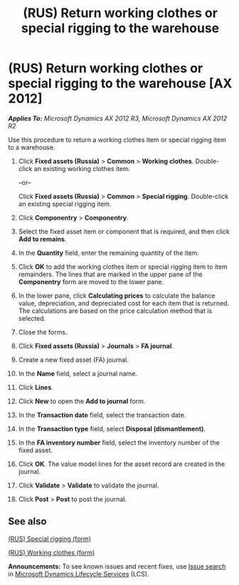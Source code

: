 ﻿---
title: (RUS) Return working clothes or special rigging to the warehouse
TOCTitle: (RUS) Return working clothes or special rigging to the warehouse
ms:assetid: ce2d7273-c8be-4163-9d46-19726e9bd335
ms:mtpsurl: https://technet.microsoft.com/en-us/library/JJ923593(v=AX.60)
ms:contentKeyID: 52075437
ms.date: 04/18/2014
mtps_version: v=AX.60
f1_keywords:
- Russia
- special rigging
- working clothes
---

# (RUS) Return working clothes or special rigging to the warehouse [AX 2012]


_**Applies To:** Microsoft Dynamics AX 2012 R3, Microsoft Dynamics AX 2012 R2_

Use this procedure to return a working clothes item or special rigging item to a warehouse.

1.  Click **Fixed assets (Russia)** \> **Common** \> **Working clothes**. Double-click an existing working clothes item.
    
    –or–
    
    Click **Fixed assets (Russia)** \> **Common** \> **Special rigging**. Double-click an existing special rigging item.

2.  Click **Componentry** \> **Componentry**.

3.  Select the fixed asset item or component that is required, and then click **Add to remains**.

4.  In the **Quantity** field, enter the remaining quantity of the item.

5.  Click **OK** to add the working clothes item or special rigging item to item remainders. The lines that are marked in the upper pane of the **Componentry** form are moved to the lower pane.

6.  In the lower pane, click **Calculating prices** to calculate the balance value, depreciation, and depreciated cost for each item that is returned. The calculations are based on the price calculation method that is selected.

7.  Close the forms.

8.  Click **Fixed assets (Russia)** \> **Journals** \> **FA journal**.

9.  Create a new fixed asset (FA) journal.

10. In the **Name** field, select a journal name.

11. Click **Lines**.

12. Click **New** to open the **Add to journal** form.

13. In the **Transaction date** field, select the transaction date.

14. In the **Transaction type** field, select **Disposal (dismantlement)**.

15. In the **FA inventory number** field, select the inventory number of the fixed asset.

16. Click **OK**. The value model lines for the asset record are created in the journal.

17. Click **Validate** \> **Validate** to validate the journal.

18. Click **Post** \> **Post** to post the journal.

## See also

[(RUS) Special rigging (form)](https://technet.microsoft.com/en-us/library/jj923264\(v=ax.60\))

[(RUS) Working clothes (form)](https://technet.microsoft.com/en-us/library/jj923545\(v=ax.60\))

  
**Announcements:** To see known issues and recent fixes, use [Issue search](http://go.microsoft.com/fwlink/?linkid=389258) in [Microsoft Dynamics Lifecycle Services](http://go.microsoft.com/fwlink/?linkid=306505) (LCS).


